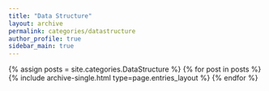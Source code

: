 ```yaml
---
title: "Data Structure"
layout: archive
permalink: categories/datastructure
author_profile: true
sidebar_main: true
---
```



{% assign posts = site.categories.DataStructure %}
{% for post in posts %} {% include archive-single.html type=page.entries_layout %} {% endfor %}
